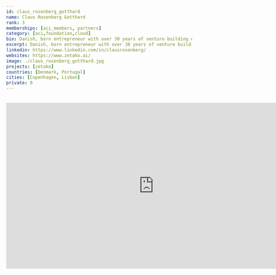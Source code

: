 ```yaml
---
id: claus_rosenberg_gotthard
name: Claus Rosenberg Gotthard
rank: 3
memberships: [aci_members, partners]
category: [aci,foundation,cloud]
bio: Danish, born entrepreneur with over 30 years of venture building experience, failures and success along the way. I have lived in Lisbon since 2018 with my wife who is an Artist.
excerpt: Danish, born entrepreneur with over 30 years of venture building experience.
linkedin: https://www.linkedin.com/in/clausrosenberg/
websites: https://www.zetako.ai/
image: ./claus_rosenberg_gotthard.jpg
projects: [zetako]
countries: [Denmark, Portugal]
cities: [Copenhagen, Lisbon]
private: 0
---
```


<BR>
<div class="aspect-w-16 aspect-h-9">
<iframe src="https://player.vimeo.com/video/427718526" width="800" height="450" frameborder="0" allow="autoplay; fullscreen" allowfullscreen></iframe>
</div>
<BR>
